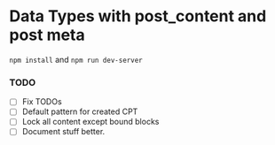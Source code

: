 # Data Types with post_content and post meta

`npm install` and `npm run dev-server`

### TODO

- [ ] Fix TODOs
- [ ] Default pattern for created CPT
- [ ] Lock all content except bound blocks
- [ ] Document stuff better.
